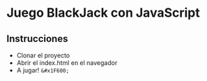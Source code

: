 # Juego BlackJack con JavaScript

## Instrucciones

- Clonar el proyecto
- Abrir el index.html en el navegador
- A jugar! `&#x1F600;`